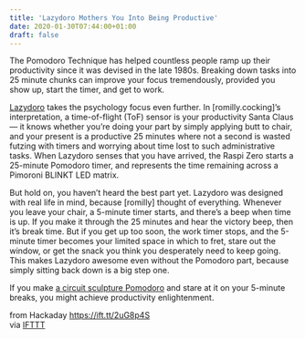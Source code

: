 ```yaml
---
title: 'Lazydoro Mothers You Into Being Productive'
date: 2020-01-30T07:44:00+01:00
draft: false
---
```


The Pomodoro Technique has helped countless people ramp up their productivity since it was devised in the late 1980s. Breaking down tasks into 25 minute chunks can improve your focus tremendously, provided you show up, start the timer, and get to work.

[Lazydoro](https://hackaday.io/project/169609-lazydoro) takes the psychology focus even further. In \[romilly.cocking\]’s interpretation, a time-of-flight (ToF) sensor is your productivity Santa Claus — it knows whether you’re doing your part by simply applying butt to chair, and your present is a productive 25 minutes where not a second is wasted futzing with timers and worrying about time lost to such administrative tasks. When Lazydoro senses that you have arrived, the Raspi Zero starts a 25-minute Pomodoro timer, and represents the time remaining across a Pimoroni BLINKT LED matrix.

But hold on, you haven’t heard the best part yet. Lazydoro was designed with real life in mind, because \[romilly\] thought of everything. Whenever you leave your chair, a 5-minute timer starts, and there’s a beep when time is up. If you make it through the 25 minutes and hear the victory beep, then it’s break time. But if you get up too soon, the work timer stops, and the 5-minute timer becomes your limited space in which to fret, stare out the window, or get the snack you think you desperately need to keep going. This makes Lazydoro awesome even without the Pomodoro part, because simply sitting back down is a big step one.

If you make [a circuit sculpture Pomodoro](https://hackaday.com/2018/12/23/a-perfectly-orderly-way-to-manage-your-time/) and stare at it on your 5-minute breaks, you might achieve productivity enlightenment.

  
  
from Hackaday https://ift.tt/2uG8p4S  
via [IFTTT](https://ifttt.com/?ref=da&site=blogger)